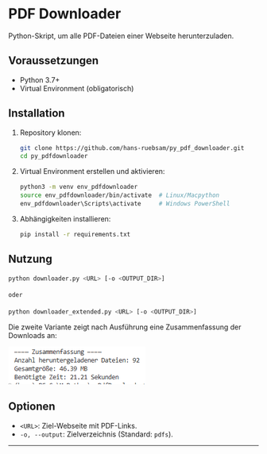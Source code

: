 # PDF Downloader

Python-Skript, um alle PDF-Dateien einer Webseite herunterzuladen.

## Voraussetzungen
- Python 3.7+
- Virtual Environment (obligatorisch)

## Installation

1. Repository klonen:
   ```bash
   git clone https://github.com/hans-ruebsam/py_pdf_downloader.git
   cd py_pdfdownloader
   ```
2. Virtual Environment erstellen und aktivieren:
   ```bash
   python3 -m venv env_pdfdownloader
   source env_pdfdownloader/bin/activate  # Linux/Macpython
   env_pdfdownloader\Scripts\activate     # Windows PowerShell
   ```
3. Abhängigkeiten installieren:
   ```bash
   pip install -r requirements.txt
   ```

## Nutzung

```bash
python downloader.py <URL> [-o <OUTPUT_DIR>]

oder 

python downloader_extended.py <URL> [-o <OUTPUT_DIR>]
``` 
Die zweite Variante zeigt nach Ausführung eine Zusammenfassung der Downloads an: 

![Anzahl der heruntergeladenen Dateien und Ausführungsdauer](./img/summary.png)

## Optionen
- `<URL>`: Ziel-Webseite mit PDF-Links.
- `-o, --output`: Zielverzeichnis (Standard: `pdfs`).

---
